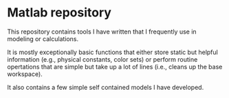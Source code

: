 # Matlab repository

This repository contains tools I have written that I frequently use in modeling or calculations. 

It is mostly exceptionally basic functions that either store static but helpful information (e.g., physical constants, color sets) or perform routine opertations that are simple but take up a lot of lines (i.e., cleans up the base workspace).

It also contains a few simple self contained models I have developed.
